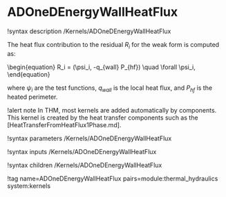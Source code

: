 # ADOneDEnergyWallHeatFlux

!syntax description /Kernels/ADOneDEnergyWallHeatFlux

The heat flux contribution to the residual $R_i$ for the weak form is computed as:

\begin{equation}
R_i = (\psi_i, -q_{wall} P_{hf}) \quad \forall \psi_i,
\end{equation}

where $\psi_i$ are the test functions, $q_{wall}$ is the local heat flux, and $P_{hf}$ is the
heated perimeter.

!alert note
In THM, most kernels are added automatically by components. This kernel is created by the
heat transfer components such as the [HeatTransferFromHeatFlux1Phase.md].

!syntax parameters /Kernels/ADOneDEnergyWallHeatFlux

!syntax inputs /Kernels/ADOneDEnergyWallHeatFlux

!syntax children /Kernels/ADOneDEnergyWallHeatFlux

!tag name=ADOneDEnergyWallHeatFlux pairs=module:thermal_hydraulics system:kernels
